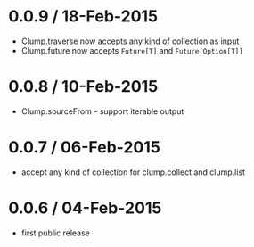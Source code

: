 # 0.0.9 / 18-Feb-2015

* Clump.traverse now accepts any kind of collection as input
* Clump.future now accepts `Future[T]` and `Future[Option[T]]`

# 0.0.8 / 10-Feb-2015

* Clump.sourceFrom - support iterable output

# 0.0.7 / 06-Feb-2015

* accept any kind of collection for clump.collect and clump.list

# 0.0.6 / 04-Feb-2015

* first public release